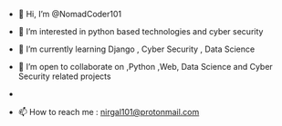 - 👋 Hi, I’m @NomadCoder101
- 👀 I’m interested in python based technologies and cyber security
- 🌱 I’m currently learning Django , Cyber Security , Data Science
- 💞️ I’m open to collaborate on ,Python ,Web, Data Science and Cyber Security related projects 
- 


 
- 📫 How to reach me  : nirgal101@protonmail.com


<!---
NomadCoder101/NomadCoder101 is a ✨ special ✨ repository because its `README.md` (this file) appears on your GitHub profile.
You can click the Preview link to take a look at your changes.
--->
